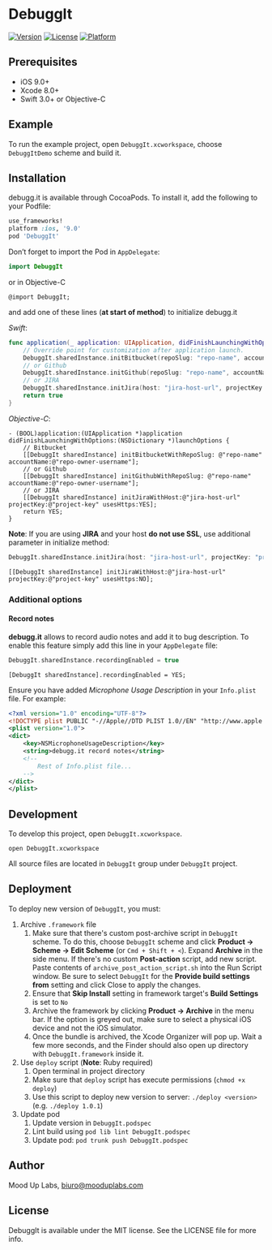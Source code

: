 # DebuggIt

[![Version](https://img.shields.io/cocoapods/v/DebuggIt.svg?style=flat)](http://cocoapods.org/pods/DebuggIt)
[![License](https://img.shields.io/cocoapods/l/DebuggIt.svg?style=flat)](http://cocoapods.org/pods/DebuggIt)
[![Platform](https://img.shields.io/cocoapods/p/DebuggIt.svg?style=flat)](http://cocoapods.org/pods/DebuggIt)

## Prerequisites

- iOS 9.0+
- Xcode 8.0+
- Swift 3.0+ or Objective-C

## Example

To run the example project, open `DebuggIt.xcworkspace`, choose `DebuggItDemo` scheme and build it.

## Installation

debugg.it is available through CocoaPods. To install it, add the following to your Podfile:

```ruby
use_frameworks!
platform :ios, '9.0'
pod 'DebuggIt'
```

Don’t forget to import the Pod in `AppDelegate`:

```swift
import DebuggIt
```
or in Objective-C
```objc
@import DebuggIt;
```

and add one of these lines (**at start of method**) to initialize debugg.it

*Swift*:

```swift
func application(_ application: UIApplication, didFinishLaunchingWithOptions launchOptions: [UIApplicationLaunchOptionsKey: Any]?) -> Bool {
    // Override point for customization after application launch.
    DebuggIt.sharedInstance.initBitbucket(repoSlug: "repo-name", accountName: "repo-owner-username")
    // or Github
    DebuggIt.sharedInstance.initGithub(repoSlug: "repo-name", accountName: "repo-owner-username")
    // or JIRA
    DebuggIt.sharedInstance.initJira(host: "jira-host-url", projectKey: "project-key")
    return true
}
```

*Objective-C*:

```objc
- (BOOL)application:(UIApplication *)application didFinishLaunchingWithOptions:(NSDictionary *)launchOptions {
    // Bitbucket
    [[DebuggIt sharedInstance] initBitbucketWithRepoSlug: @"repo-name" accountName:@"repo-owner-username"];
    // or Github
    [[DebuggIt sharedInstance] initGithubWithRepoSlug: @"repo-name" accountName:@"repo-owner-username"];
    // or JIRA
    [[DebuggIt sharedInstance] initJiraWithHost:@"jira-host-url" projectKey:@"project-key" usesHttps:YES];
    return YES;
}
```

**Note**: If you are using **JIRA** and your host **do not use SSL**, use additional parameter in initialize method:

```swift
DebuggIt.sharedInstance.initJira(host: "jira-host-url", projectKey: "project-key", usesHttps: false)
```

```objc
[[DebuggIt sharedInstance] initJiraWithHost:@"jira-host-url" projectKey:@"project-key" usesHttps:NO];
``` 

### Additional options

#### Record notes

**debugg.it** allows to record audio notes and add it to bug description. To enable this feature simply add this line in your `AppDelegate` file:

```swift
DebuggIt.sharedInstance.recordingEnabled = true
```

```objc
[DebuggIt sharedInstance].recordingEnabled = YES;
```

Ensure you have added _Microphone Usage Description_ in your `Info.plist` file. For example:
```xml
<?xml version="1.0" encoding="UTF-8"?>
<!DOCTYPE plist PUBLIC "-//Apple//DTD PLIST 1.0//EN" "http://www.apple.com/DTDs/PropertyList-1.0.dtd">
<plist version="1.0">
<dict>
	<key>NSMicrophoneUsageDescription</key>
	<string>debugg.it record notes</string>
	<!-- 
		Rest of Info.plist file... 
	-->
</dict>
</plist>
```

## Development

To develop this project, open `DebuggIt.xcworkspace`.

```shell
open DebuggIt.xcworkspace
```

All source files are located in `DebuggIt` group under `DebuggIt` project.

## Deployment

To deploy new version of `DebuggIt`, you must:

1. Archive `.framework` file
	1. Make sure that there's custom post-archive script in `DebuggIt` scheme. 
	To do this, choose `DebuggIt` scheme and click **Product -> Scheme -> Edit Scheme** (or `Cmd + Shift + <`). 
	Expand **Archive** in the side menu. If there's no custom **Post-action** script, add new script. 
	Paste contents of `archive_post_action_script.sh` into the Run Script window.
	Be sure to select `DebuggIt` for the **Provide build settings from** setting and click Close to apply the changes.
	2. Ensure that **Skip Install** setting in framework target's **Build Settings** is set to `No`
	3. Archive the framework by clicking **Product -> Archive** in the menu bar. If the option is greyed out, make sure to select a physical iOS device and not the iOS simulator.
	4. Once the bundle is archived, the Xcode Organizer will pop up. Wait a few more seconds, and the Finder should also open up directory with `DebuggIt.framework` inside it.
2. Use `deploy` script (**Note**: Ruby required)
	1. Open terminal in project directory
	2. Make sure that `deploy` script has execute permissions (`chmod +x deploy`)
	3. Use this script to deploy new version to server: `./deploy <version>` (e.g. `./deploy 1.0.1`)
3. Update pod
	1. Update version in `DebuggIt.podspec`
	2. Lint build using `pod lib lint DebuggIt.podspec`
	3. Update pod: `pod trunk push DebuggIt.podspec`

## Author

Mood Up Labs, biuro@mooduplabs.com

## License

DebuggIt is available under the MIT license. See the LICENSE file for more info.
